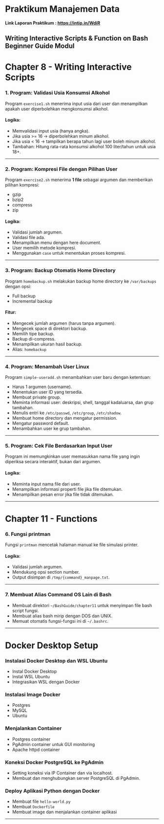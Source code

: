 
# Praktikum Manajemen Data  
#### Link Laporan Praktikum : https://intip.in/WdiR

## Writing Interactive Scripts & Function on Bash Beginner Guide Modul

# Chapter 8 - Writing Interactive Scripts

### 1. Program: Validasi Usia Konsumsi Alkohol

Program `exercise1.sh` menerima input usia dari user dan menampilkan apakah user diperbolehkan mengkonsumsi alkohol.

#### Logika:
- Memvalidasi input usia (hanya angka).
- Jika usia >= 16 → diperbolehkan minum alkohol.
- Jika usia < 16 → tampilkan berapa tahun lagi user boleh minum alkohol.
- Tambahan: Hitung rata-rata konsumsi alkohol 100 liter/tahun untuk usia 18+.

---

### 2. Program: Kompresi File dengan Pilihan User

Program `exercise2.sh` menerima **1 file** sebagai argumen dan memberikan pilihan kompresi:
- gzip
- bzip2
- compress
- zip

#### Logika:
- Validasi jumlah argumen.
- Validasi file ada.
- Menampilkan menu dengan here document.
- User memilih metode kompresi.
- Menggunakan `case` untuk menentukan proses kompresi.

---

### 3. Program: Backup Otomatis Home Directory

Program `homebackup.sh` melakukan backup home directory ke `/var/backups` dengan opsi:
- Full backup
- Incremental backup

#### Fitur:
- Mengecek jumlah argumen (harus tanpa argumen).
- Mengecek space di direktori backup.
- Memilih tipe backup.
- Backup di-compress.
- Menampilkan ukuran hasil backup.
- Alias: `homebackup`

---

### 4. Program: Menambah User Linux

Program `simple-useradd.sh` menambahkan user baru dengan ketentuan:
- Harus 1 argumen (username).
- Menentukan user ID yang tersedia.
- Membuat private group.
- Meminta informasi user: deskripsi, shell, tanggal kadaluarsa, dan grup tambahan.
- Menulis entri ke `/etc/passwd`, `/etc/group`, `/etc/shadow`.
- Membuat home directory dan mengatur permission.
- Mengatur password default.
- Menambahkan user ke grup tambahan.

---

### 5. Program: Cek File Berdasarkan Input User

Program ini memungkinkan user memasukkan nama file yang ingin diperiksa secara interaktif, bukan dari argumen.

#### Logika:
- Meminta input nama file dari user.
- Menampilkan informasi properti file jika file ditemukan.
- Menampilkan pesan error jika file tidak ditemukan.

---

# Chapter 11 - Functions

### 6. Fungsi printman

Fungsi `printman` mencetak halaman manual ke file simulasi printer.

#### Logika:
- Validasi jumlah argumen.
- Mendukung opsi section number.
- Output disimpan di `/tmp/{command}_manpage.txt`.

---

### 7. Membuat Alias Command OS Lain di Bash

- Membuat direktori `~/BashGuide/chapter11` untuk menyimpan file bash script fungsi.
- Membuat alias bash mirip dengan DOS dan UNIX.
- Memuat otomatis fungsi-fungsi ini di `~/.bashrc`.

---

# Docker Desktop Setup

### Instalasi Docker Desktop dan WSL Ubuntu
- Instal Docker Desktop
- Instal WSL Ubuntu
- Integrasikan WSL dengan Docker

### Instalasi Image Docker
- Postgres
- MySQL
- Ubuntu

### Menjalankan Container
- Postgres container
- PgAdmin container untuk GUI monitoring
- Apache httpd container

### Koneksi Docker PostgreSQL ke PgAdmin

- Setting koneksi via IP Container dan via localhost.
- Membuat dan menghubungkan server PostgreSQL di PgAdmin.

### Deploy Aplikasi Python dengan Docker
- Membuat file `hello-world.py`
- Membuat `Dockerfile`
- Membuat image dan menjalankan container aplikasi

---
